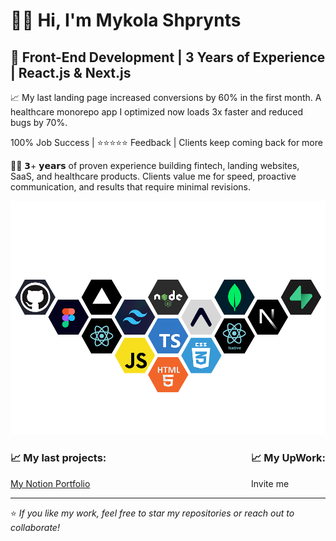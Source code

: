 # 👋🏻 Hi, I'm Mykola Shprynts  

## 🚀 Front-End Development | 3 Years of Experience | React.js & Next.js  

📈 My last landing page increased conversions by 60% in the first month. A healthcare monorepo app I optimized now loads 3x faster and reduced bugs by 70%.

100% Job Success | ⭐⭐⭐⭐⭐ Feedback | Clients keep coming back for more

🧑‍💻 𝟯+ 𝘆𝗲𝗮𝗿𝘀 of proven experience building fintech, landing websites, SaaS, and healthcare products.
Clients value me for speed, proactive communication, and results that require minimal revisions.

<img src="https://raw.githubusercontent.com/Nicholas853/Nicholas853/refs/heads/main/assets/technology-stack.png" alt="stacks"/>

<div style="display: flex; justify-content: space-between; align-items: center; width: 100%;">
  <div align="left">
    <h3>📈 My last projects:</h3>
    <a target="_blank" rel="noopener noreferrer" href="https://fossil-earwig-f44.notion.site/Mykola-Shprynts-Portfolio-2737b5bc0d428138badff0540575995e">
      My Notion Portfolio
    </a>
  </div>
  <div align="left">
    <h3>📈 My UpWork:</h3>
    <a href="https://www.upwork.com/freelancers/nicholas853" target="_blank" rel="noopener noreferrer" style="display: flex; align-items: center; text-decoration: none;">
      <span>Invite me</span>
    </a>
  </div>
</div>

---

⭐️ *If you like my work, feel free to star my repositories or reach out to collaborate!*  
